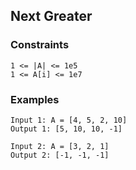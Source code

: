## Next Greater


### Constraints
```
1 <= |A| <= 1e5
1 <= A[i] <= 1e7 
```

### Examples
```
Input 1: A = [4, 5, 2, 10] 
Output 1: [5, 10, 10, -1]

Input 2: A = [3, 2, 1] 
Output 2: [-1, -1, -1] 
```
